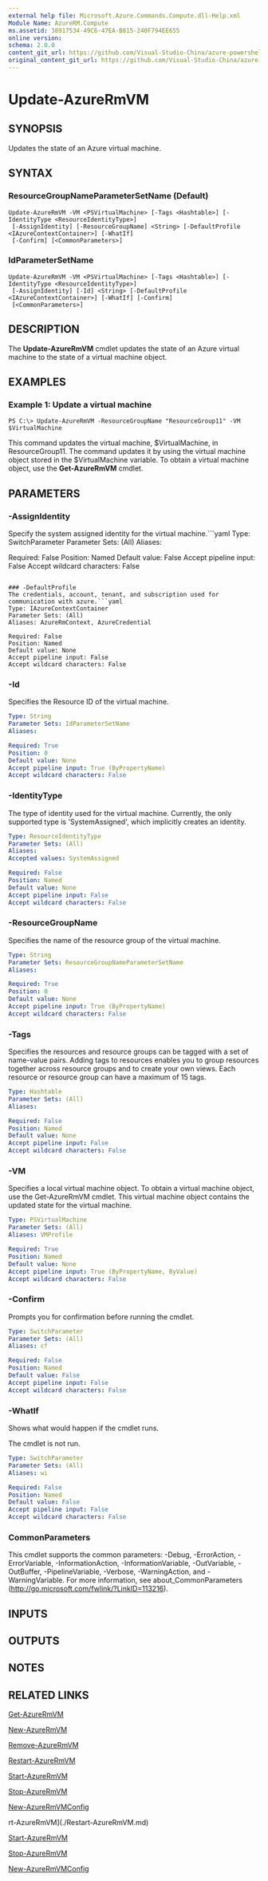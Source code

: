 ```yaml
---
external help file: Microsoft.Azure.Commands.Compute.dll-Help.xml
Module Name: AzureRM.Compute
ms.assetid: 38917534-49C6-47EA-B815-240F794EE655
online version:
schema: 2.0.0
content_git_url: https://github.com/Visual-Studio-China/azure-powershell/blob/preview/src/ResourceManager/Compute/Stack/Commands.Compute/help/Update-AzureRmVM.md
original_content_git_url: https://github.com/Visual-Studio-China/azure-powershell/blob/preview/src/ResourceManager/Compute/Stack/Commands.Compute/help/Update-AzureRmVM.md
---
```


# Update-AzureRmVM

## SYNOPSIS
Updates the state of an Azure virtual machine.

## SYNTAX

### ResourceGroupNameParameterSetName (Default)
```
Update-AzureRmVM -VM <PSVirtualMachine> [-Tags <Hashtable>] [-IdentityType <ResourceIdentityType>]
 [-AssignIdentity] [-ResourceGroupName] <String> [-DefaultProfile <IAzureContextContainer>] [-WhatIf]
 [-Confirm] [<CommonParameters>]
```

### IdParameterSetName
```
Update-AzureRmVM -VM <PSVirtualMachine> [-Tags <Hashtable>] [-IdentityType <ResourceIdentityType>]
 [-AssignIdentity] [-Id] <String> [-DefaultProfile <IAzureContextContainer>] [-WhatIf] [-Confirm]
 [<CommonParameters>]
```

## DESCRIPTION
The **Update-AzureRmVM** cmdlet updates the state of an Azure virtual machine to the state of a virtual machine object.

## EXAMPLES

### Example 1: Update a virtual machine
```
PS C:\> Update-AzureRmVM -ResourceGroupName "ResourceGroup11" -VM $VirtualMachine
```

This command updates the virtual machine, $VirtualMachine, in ResourceGroup11.
The command updates it by using the virtual machine object stored in the $VirtualMachine variable.
To obtain a virtual machine object, use the **Get-AzureRmVM** cmdlet.

## PARAMETERS

### -AssignIdentity
Specify the system assigned identity for the virtual machine.```yaml
Type: SwitchParameter
Parameter Sets: (All)
Aliases: 

Required: False
Position: Named
Default value: False
Accept pipeline input: False
Accept wildcard characters: False
```

### -DefaultProfile
The credentials, account, tenant, and subscription used for communication with azure.```yaml
Type: IAzureContextContainer
Parameter Sets: (All)
Aliases: AzureRmContext, AzureCredential

Required: False
Position: Named
Default value: None
Accept pipeline input: False
Accept wildcard characters: False
```

### -Id
Specifies the Resource ID of the virtual machine.

```yaml
Type: String
Parameter Sets: IdParameterSetName
Aliases: 

Required: True
Position: 0
Default value: None
Accept pipeline input: True (ByPropertyName)
Accept wildcard characters: False
```

### -IdentityType
The type of identity used for the virtual machine. Currently, the only supported type is 'SystemAssigned', which implicitly creates an identity.

```yaml
Type: ResourceIdentityType
Parameter Sets: (All)
Aliases: 
Accepted values: SystemAssigned

Required: False
Position: Named
Default value: None
Accept pipeline input: False
Accept wildcard characters: False
```

### -ResourceGroupName
Specifies the name of the resource group of the virtual machine.

```yaml
Type: String
Parameter Sets: ResourceGroupNameParameterSetName
Aliases: 

Required: True
Position: 0
Default value: None
Accept pipeline input: True (ByPropertyName)
Accept wildcard characters: False
```

### -Tags
Specifies the resources and resource groups can be tagged with a set of name-value pairs.
Adding tags to resources enables you to group resources together across resource groups and to create your own views.
Each resource or resource group can have a maximum of 15 tags.

```yaml
Type: Hashtable
Parameter Sets: (All)
Aliases: 

Required: False
Position: Named
Default value: None
Accept pipeline input: False
Accept wildcard characters: False
```

### -VM
Specifies a local virtual machine object.
To obtain a virtual machine object, use the Get-AzureRmVM cmdlet.
This virtual machine object contains the updated state for the virtual machine.

```yaml
Type: PSVirtualMachine
Parameter Sets: (All)
Aliases: VMProfile

Required: True
Position: Named
Default value: None
Accept pipeline input: True (ByPropertyName, ByValue)
Accept wildcard characters: False
```

### -Confirm
Prompts you for confirmation before running the cmdlet.

```yaml
Type: SwitchParameter
Parameter Sets: (All)
Aliases: cf

Required: False
Position: Named
Default value: False
Accept pipeline input: False
Accept wildcard characters: False
```

### -WhatIf
Shows what would happen if the cmdlet runs.

The cmdlet is not run.

```yaml
Type: SwitchParameter
Parameter Sets: (All)
Aliases: wi

Required: False
Position: Named
Default value: False
Accept pipeline input: False
Accept wildcard characters: False
```

### CommonParameters
This cmdlet supports the common parameters: -Debug, -ErrorAction, -ErrorVariable, -InformationAction, -InformationVariable, -OutVariable, -OutBuffer, -PipelineVariable, -Verbose, -WarningAction, and -WarningVariable. For more information, see about_CommonParameters (http://go.microsoft.com/fwlink/?LinkID=113216).

## INPUTS

## OUTPUTS

## NOTES

## RELATED LINKS

[Get-AzureRmVM](./Get-AzureRmVM.md)

[New-AzureRmVM](./New-AzureRmVM.md)

[Remove-AzureRmVM](./Remove-AzureRmVM.md)

[Restart-AzureRmVM](./Restart-AzureRmVM.md)

[Start-AzureRmVM](./Start-AzureRmVM.md)

[Stop-AzureRmVM](./Stop-AzureRmVM.md)

[New-AzureRmVMConfig](./New-AzureRmVMConfig.md)


rt-AzureRmVM](./Restart-AzureRmVM.md)

[Start-AzureRmVM](./Start-AzureRmVM.md)

[Stop-AzureRmVM](./Stop-AzureRmVM.md)

[New-AzureRmVMConfig](./New-AzureRmVMConfig.md)


